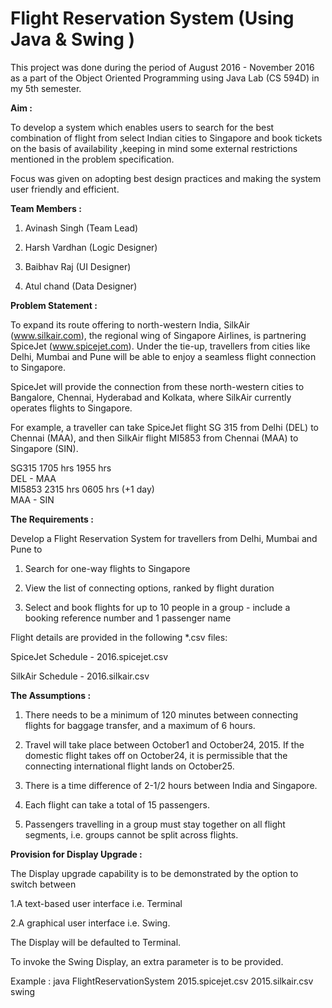 # Flight Reservation System (Using Java & Swing )  

This project was done during the period of August 2016 - November 2016 as a part of the Object Oriented Programming using Java Lab (CS 594D) in my 5th semester.

<b>Aim :</b>  

To develop a system which enables users to search for the best combination of flight from select Indian cities to Singapore and 
book tickets on the basis of availability ,keeping in mind some external restrictions mentioned in the problem specification. 

Focus was given on adopting best design practices and making the system user friendly and efficient.  

<b>Team Members :  </b>  

1. Avinash Singh (Team Lead)  

2. Harsh Vardhan (Logic Designer)  

3. Baibhav Raj (UI Designer)  

4. Atul chand (Data Designer)   

<b>Problem Statement :  </b>  

To expand its route offering to north-western India, SilkAir (www.silkair.com), the regional wing of Singapore Airlines, is partnering SpiceJet (www.spicejet.com).  Under the tie-up, travellers from cities like Delhi, Mumbai and Pune will be able to enjoy a seamless flight connection to Singapore.  

SpiceJet will provide the connection from these north-western cities to Bangalore, Chennai, Hyderabad and Kolkata, where SilkAir currently operates flights to Singapore.

For example, a traveller can take SpiceJet flight SG 315 from Delhi (DEL) to Chennai (MAA), and then SilkAir flight MI5853 from Chennai (MAA) to Singapore (SIN). 

 SG315	 1705 hrs 1955 hrs    
 DEL - MAA  
 MI5853	 2315 hrs  0605 hrs (+1 day)  
 MAA - SIN  

<b>The Requirements : </b>   
  
Develop a Flight Reservation System for travellers from Delhi, Mumbai and Pune to

1. Search for one-way flights to Singapore  

2. View the list of connecting options, ranked by flight duration  

3. Select and book flights for up to 10 people in a group - include a booking reference number and 1 passenger name  

Flight details are provided in the following *.csv files:  

SpiceJet Schedule -  2016.spicejet.csv

SilkAir Schedule - 2016.silkair.csv
 

<b>The Assumptions :</b>    

1. There needs to be a minimum of 120 minutes between connecting flights for baggage transfer, and a maximum of 6 hours.

2. Travel will take place between October1 and October24, 2015.  If the domestic flight takes off on October24, it is permissible that the connecting international flight lands on October25.

3. There is a time difference of 2-1/2 hours between India and Singapore.

4. Each flight can take a total of 15 passengers.

5. Passengers travelling in a group must stay together on all flight segments, i.e. groups cannot be split across flights.

<b>Provision for Display Upgrade : </b>  

The Display upgrade capability is to be demonstrated by the option to switch between  

1.A text-based user interface i.e. Terminal  

2.A graphical user interface i.e. Swing.  

The Display will be defaulted to Terminal.   

To invoke the Swing Display, an extra parameter is to be provided.  

Example : java FlightReservationSystem 2015.spicejet.csv 2015.silkair.csv swing
